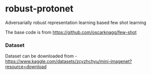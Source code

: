 # robust-protonet
Adversarially robust representation learning based few shot learning

The base code is from https://github.com/oscarknagg/few-shot

### Dataset

Dataset can be downloaded from - https://www.kaggle.com/datasets/zcyzhchyu/mini-imagenet?resource=download
